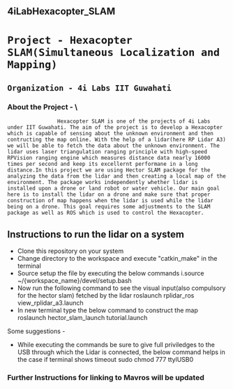 ## 4iLabHexacopter_SLAM

# ``` Project - Hexacopter SLAM(Simultaneous Localization and Mapping) ``` 
## ```Organization - 4i Labs IIT Guwahati ```


### About the Project - \ 
                    Hexacopter SLAM is one of the projects of 4i Labs under IIT Guwahati. The aim of the project is to develop a Hexacopter which is capable of sensing about the unknown environment and then contructing the map online. With the help of a lidar(here RP Lidar A3) we will be able to fetch the data about the unknown environment. The lidar uses laser triangulation ranging principle with high-speed RPVision ranging engine which measures distance data nearly 16000 times per second and keep its excellernt performane in a long distance.In this project we are using Hector SLAM package for the analyzing the data from the lidar and then creating a local map of the environment. The package works independently whether lidar is installed upon a drone or land robot or water vehicle. Our main goal here is to install the lidar on a drone and make sure that proper construction of map happens when the lidar is used while the lidar being on a drone. This goal requires some adjustments to the SLAM package as well as ROS which is used to control the Hexacopter. 
                    
                    
 ## Instructions to run the lidar on a system
 
 - Clone this repository on your system
 - Change directory to the workspace and execute "catkin_make" in the terminal 
 - Source  setup the file by executing the below commands
     i.source ~/{workspace_name}/devel/setup.bash
 - Now run the following command to see the visual input(also compulsory for the hector slam) fetched by the lidar
       roslaunch rplidar_ros view_rplidar_a3.launch
 - In new terminal type the below command to construct the map 
        roslaunch hector_slam_launch tutorial.launch
        
 Some suggestions - 
 - While executing the commands be sure to give full priviledges to the USB through which the Lidar is connected, the below command helps in the case if terminal       shows timeout
        sudo chmod 777 ttylUSB0
        
 ### Further Instructions for linking to Mavros will be updated        
 
